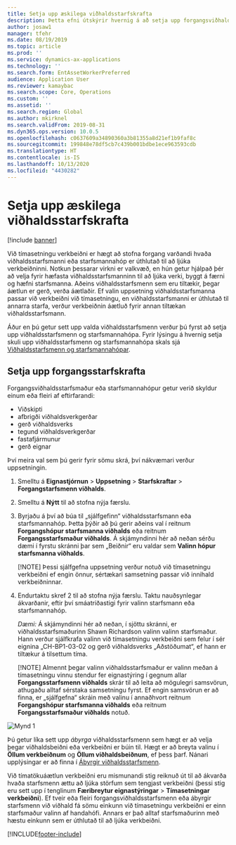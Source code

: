 ```yaml
---
title: Setja upp æskilega viðhaldsstarfskrafta
description: Þetta efni útskýrir hvernig á að setja upp forgangsviðhaldsstarfskrafta í eignastjórnun.
author: josaw1
manager: tfehr
ms.date: 08/19/2019
ms.topic: article
ms.prod: ''
ms.service: dynamics-ax-applications
ms.technology: ''
ms.search.form: EntAssetWorkerPreferred
audience: Application User
ms.reviewer: kamaybac
ms.search.scope: Core, Operations
ms.custom: ''
ms.assetid: ''
ms.search.region: Global
ms.author: mkirknel
ms.search.validFrom: 2019-08-31
ms.dyn365.ops.version: 10.0.5
ms.openlocfilehash: c0637609a34890360a3b81355a8d21ef1b9faf8c
ms.sourcegitcommit: 199848e78df5cb7c439b001bdbe1ece963593cdb
ms.translationtype: HT
ms.contentlocale: is-IS
ms.lasthandoff: 10/13/2020
ms.locfileid: "4430282"
---
```

# <a name="set-up-preferred-maintenance-workers"></a>Setja upp æskilega viðhaldsstarfskrafta

[!include [banner](../../includes/banner.md)]

 

Við tímasetningu verkbeiðni er hægt að stofna forgang varðandi hvaða viðhaldsstarfsmanni eða starfsmannahóp er úthlutað til að ljúka verkbeiðninni. Notkun þessarar virkni er valkvæð, en hún getur hjálpað þér að velja fyrir hæfasta viðhaldsstarfsmanninn til að ljúka verki, byggt á færni og hæfni starfsmanna. Aðeins viðhaldsstarfsmenn sem eru tiltækir, þegar áætlun er gerð, verða áætlaðir. Ef valin uppsetning viðhaldsstarfsmanna passar við verkbeiðni við tímasetningu, en viðhaldsstarfsmanni er úthlutað til annarra starfa, verður verkbeiðnin áætluð fyrir annan tiltækan viðhaldsstarfsmann.

Áður en þú getur sett upp valda viðhaldsstarfsmenn verður þú fyrst að setja upp viðhaldsstarfsmenn og starfsmannahópa. Fyrir lýsingu á hvernig setja skuli upp viðhaldsstarfsmenn og starfsmannahópa skals sjá [Viðhaldsstarfsmenn og starfsmannahópar](../setup-for-objects/workers-and-worker-groups.md).

## <a name="set-up-preferred-workers"></a>Setja upp forgangsstarfskrafta

Forgangsviðhaldsstarfsmaður eða starfsmannahópur getur verið skyldur einum eða fleiri af eftirfarandi:

- Viðskipti  
- afbrigði viðhaldsverkgerðar  
- gerð viðhaldsverks  
- tegund viðhaldsverkgerðar  
- fastafjármunur  
- gerð eignar  

Því meira val sem þú gerir fyrir sömu skrá, því nákvæmari verður uppsetningin.

1. Smelltu á **Eignastjórnun** > **Uppsetning** > **Starfskraftar** > **Forgangstarfsmenn viðhalds**.

2. Smelltu á **Nýtt** til að stofna nýja færslu.

3. Byrjaðu á því að búa til „sjálfgefinn“ viðhaldsstarfsmann eða starfsmannahóp. Þetta þýðir að þú gerir aðeins val í reitnum **Forgangshópur starfsmanna viðhalds** eða reitnum **Forgangsstarfsmaður viðhalds**. Á skjámyndinni hér að neðan sérðu dæmi í fyrstu skránni þar sem „Beiðnir“ eru valdar sem **Valinn hópur starfsmanna viðhalds**.

    [!NOTE] Þessi sjálfgefna uppsetning verður notuð við tímasetningu verkbeiðni ef engin önnur, sértækari samsetning passar við innihald verkbeiðninnar.

4. Endurtaktu skref 2 til að stofna nýja færslu. Taktu nauðsynlegar ákvarðanir, eftir því smáatriðastigi fyrir valinn starfsmann eða starfsmannahóp. 

    *Dæmi:* Á skjámyndinni hér að neðan, í sjöttu skránni, er viðhaldsstarfsmaðurinn Shawn Richardson valinn valinn starfsmaður. Hann verður sjálfkrafa valinn við tímasetningu verkbeiðni sem felur í sér eignina „CH-BP1-03-02 og gerð viðhaldsverks „Aðstöðumat“, ef hann er tiltækur á tilsettum tíma.

    [!NOTE] Almennt þegar valinn viðhaldsstarfsmaður er valinn meðan á tímasetningu vinnu stendur fer eignastýring í gegnum allar **Forgangsstarfsmenn viðhalds** skrár til að leita að mögulegri samsvörun, athugaðu alltaf sérstaka samsetningu fyrst. Ef engin samsvörun er að finna, er „sjálfgefna“ skráin með valinu í annaðhvort reitnum **Forgangshópur starfsmanna viðhalds** eða reitnum **Forgangsstarfsmaður viðhalds** notuð.

![Mynd 1](media/02-work-order-scheduling.png)

Þú getur líka sett upp *ábyrga* viðhaldsstarfsmenn sem hægt er að velja þegar viðhaldsbeiðni eða verkbeiðni er búin til. Hægt er að breyta valinu í **Öllum verkbeiðnum** og **Öllum viðhaldsbeiðnum**, ef þess þarf. Nánari upplýsingar er að finna í [Ábyrgir viðhaldsstarfsmenn](../setup-for-maintenance-requests/responsible-workers.md).

Við tímatökuáætlun verkbeiðni eru mismunandi stig reiknuð út til að ákvarða hvaða starfsmenn ættu að ljúka störfum sem tengjast verkbeiðni (þessi stig eru sett upp í tenglinum **Færibreytur eignastýringar** > **Tímasetningar verkbeiðni**). Ef tveir eða fleiri forgangsviðhaldsstarfsmenn eða ábyrgir starfsmenn við viðhald fá sömu einkunn við tímasetningu verkbeiðni er einn starfsmaður valinn af handahófi. Annars er það alltaf starfsmaðurinn með hæstu einkunn sem er úthlutað til að ljúka verkbeiðni.



[!INCLUDE[footer-include](../../../includes/footer-banner.md)]